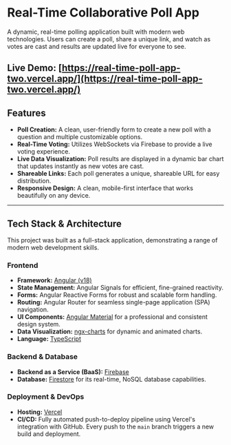 # Real-Time Collaborative Poll App



A dynamic, real-time polling application built with modern web technologies. Users can create a poll, share a unique link, and watch as votes are cast and results are updated live for everyone to see.

**Live Demo:** [https://real-time-poll-app-two.vercel.app/](https://real-time-poll-app-two.vercel.app/) 
---

## Features

*   **Poll Creation:** A clean, user-friendly form to create a new poll with a question and multiple customizable options.
*   **Real-Time Voting:** Utilizes WebSockets via Firebase to provide a live voting experience.
*   **Live Data Visualization:** Poll results are displayed in a dynamic bar chart that updates instantly as new votes are cast.
*   **Shareable Links:** Each poll generates a unique, shareable URL for easy distribution.
*   **Responsive Design:** A clean, mobile-first interface that works beautifully on any device.

---

## Tech Stack & Architecture

This project was built as a full-stack application, demonstrating a range of modern web development skills.

### Frontend

*   **Framework:** [Angular (v18)](https://angular.dev/)
*   **State Management:** Angular Signals for efficient, fine-grained reactivity.
*   **Forms:** Angular Reactive Forms for robust and scalable form handling.
*   **Routing:** Angular Router for seamless single-page application (SPA) navigation.
*   **UI Components:** [Angular Material](https://material.angular.io/) for a professional and consistent design system.
*   **Data Visualization:** [ngx-charts](https://swimlane.github.io/ngx-charts/) for dynamic and animated charts.
*   **Language:** [TypeScript](https://www.typescriptlang.org/)

### Backend & Database

*   **Backend as a Service (BaaS):** [Firebase](https://firebase.google.com/)
*   **Database:** [Firestore](https://firebase.google.com/docs/firestore) for its real-time, NoSQL database capabilities.

### Deployment & DevOps

*   **Hosting:** [Vercel](https://vercel.com/)
*   **CI/CD:** Fully automated push-to-deploy pipeline using Vercel's integration with GitHub. Every push to the `main` branch triggers a new build and deployment.
